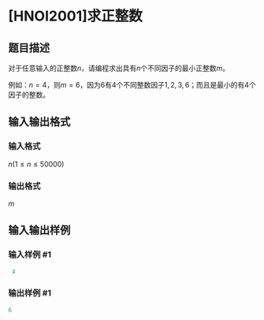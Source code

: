 # [HNOI2001]求正整数

## 题目描述

对于任意输入的正整数$n$，请编程求出具有$n$个不同因子的最小正整数$m$。

例如：$n=4$，则$m=6$，因为$6$有$4$个不同整数因子$1,2,3,6$；而且是最小的有$4$个因子的整数。

## 输入输出格式

### 输入格式

$n(1≤n≤50000)$

### 输出格式

$m$

## 输入输出样例

### 输入样例 #1

```cpp
 4

```
### 输出样例 #1

```cpp
6

```
